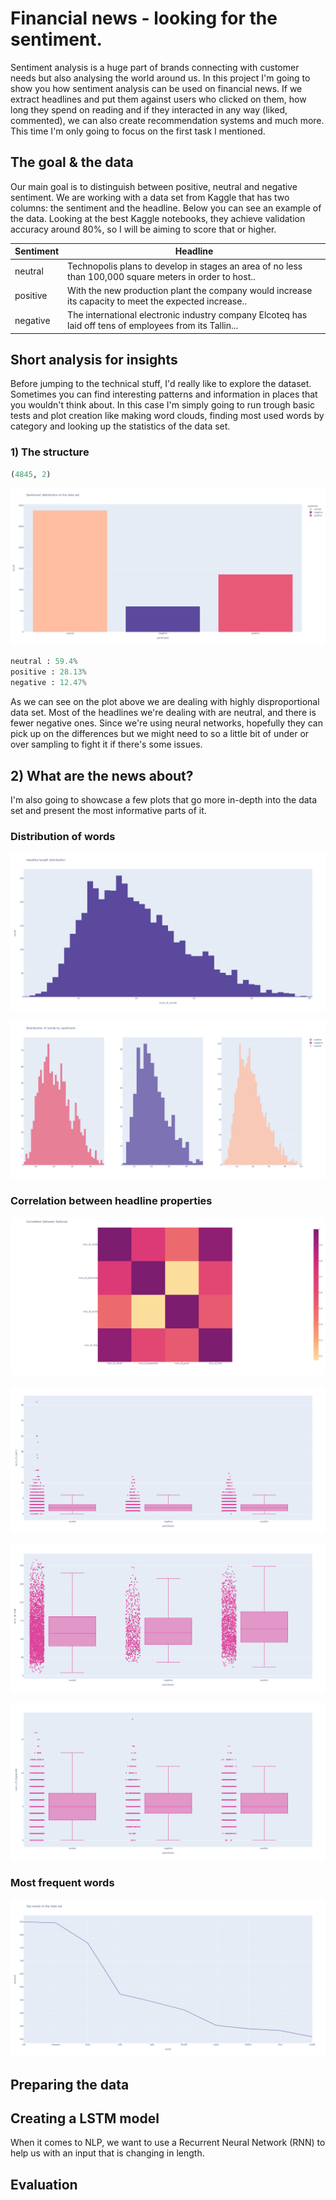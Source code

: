 # Financial news - looking for the sentiment.

Sentiment analysis is a huge part of brands connecting with customer needs but also analysing the world around us. In this project I'm going to show you how sentiment analysis can be used on financial news. If we extract headlines and put them against users who clicked on them, how long they spend on reading and if they interacted in any way (liked, commented), we can also create recommendation systems and much more. This time I'm only going to focus on the first task I mentioned.



## The goal & the data

Our main goal is to distinguish between positive, neutral and negative sentiment. We are working with a data set from Kaggle that has two columns: the sentiment and the headline. Below you can see an example of the data. Looking at the best Kaggle notebooks, they achieve validation accuracy around 80%, so I will be aiming to score that or higher.

| Sentiment | Headline                                                     |
| --------- | ------------------------------------------------------------ |
| neutral   | Technopolis plans to develop in stages an area of no less than 100,000 square meters in order to host.. |
| positive  | With the new production plant the company would increase its capacity to meet the expected increase.. |
| negative  | The international electronic industry company Elcoteq has laid off tens of employees from its Tallin... |



## Short analysis for insights

Before jumping to the technical stuff, I'd really like to explore the dataset. Sometimes you can find interesting patterns and information in places that you wouldn't think about. In this case I'm simply going to run trough basic tests and plot creation like making word clouds, finding most used words by category and looking up the statistics of the data set.

### 1) The structure

```python
(4845, 2)
```

![Sentiment distribution in the data set](./plots/sent-dist.png)

```Python
neutral : 59.4%
positive : 28.13%
negative : 12.47%
```

As we can see on the plot above we are dealing with highly disproportional data set. Most of the headlines we're dealing with are neutral, and there is fewer negative ones. Since we're using neural networks, hopefully they can pick up on the differences but we might need to so a little bit of under or over sampling to fight it if there's some issues.



## 2) What are the news about?

I'm also going to showcase a few plots that go more in-depth into the data set and present the most informative parts of it.



### Distribution of words

![Words distribution](./plots/words-dist.png)

![Words distribution by sentiment](./plots/words-dist-sent.png)

### Correlation between headline properties

![Correlation heatmap for the feature correlation](./plots/corr.png)

![Punctuation against the sentiment](./plots/punct_corr.png)

![Punctuation against the sentiment](./plots/char-corr.png)

![Punctuation against the sentiment](./plots/stopwords-corr.png)

### Most frequent words

![Top unique words](./plots/top-words.png)



## Preparing the data





## Creating a LSTM model

When it comes to NLP, we want to use a Recurrent Neural Network (RNN) to help us with an input that is changing in length.



## Evaluation

